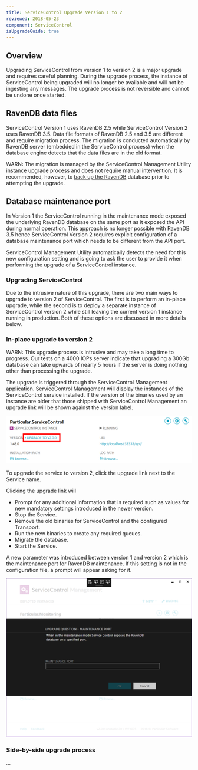 ```yaml
---
title: ServiceControl Upgrade Version 1 to 2
reviewed: 2018-05-23
component: ServiceControl
isUpgradeGuide: true
---
```


## Overview

Upgrading ServiceControl from version 1 to version 2 is a major upgrade and requires careful planning. During the upgrade process, the instance of ServiceControl being upgraded will no longer be available and will not be ingesting any messages. The upgrade process is not reversible and cannot be undone once started.

## RavenDB data files

ServiceControl Version 1 uses RavenDB 2.5 while ServiceControl Version 2 uses RavenDB 3.5. Data file formats of RavenDB 2.5 and 3.5 are different and require migration process. The migration is conducted automatically by RavenDB server (embedded in the ServiceControl process) when the database engine detects that the data files are in the old format.

WARN: The migration is managed by the ServiceControl Management Utility instance upgrade process and does not require manual intervention. It is recommended, however, to [back up the RavenDB](/servicecontrol/backup-sc-database.md) database prior to attempting the upgrade.

## Database maintenance port

In Version 1 the ServiceControl running in the maintenance mode exposed the underlying RavenDB database on the same port as it exposed the API during normal operation. This approach is no longer possible with RavenDB 3.5 hence ServiceControl Version 2 requires explicit configuration of a database maintenance port which needs to be different from the API port.

ServiceControl Management Utility automatically detects the need for this new configuration setting and is going to ask the user to provide it when performing the upgrade of a ServiceControl instance.

### Upgrading ServiceControl

Due to the intrusive nature of this upgrade, there are two main ways to upgrade to version 2 of ServiceControl. The first is to perform an in-place upgrade, while the second is to deploy a separate instance of ServiceControl version 2 while still leaving the current version 1 instance running in production. Both of these options are discussed in more details below.

### In-place upgrade to version 2

WARN: This upgrade process is intrusive and may take a long time to progress. Our tests on a 4000 IOPs server indicate that upgrading a 300Gb database can take upwards of nearly 5 hours if the server is doing nothing other than processing the upgrade.

The upgrade is triggered through the ServiceControl Management application. ServiceControl Management will display the instances of the ServiceControl service installed. If the version of the binaries used by an instance are older that those shipped with ServiceControl Management an upgrade link will be shown against the version label.

![](management-util-upgrade-link.png)

To upgrade the service to version 2, click the upgrade link next to the Service name.

Clicking the upgrade link will

 * Prompt for any additional information that is required such as values for new mandatory settings introduced in the newer version.
 * Stop the Service.
 * Remove the old binaries for ServiceControl and the configured Transport.
 * Run the new binaries to create any required queues.
 * Migrate the database.
 * Start the Service.

A new parameter was introduced between version 1 and version 2 which is the maintenance port for RavenDB maintenance. If this setting is not in the configuration file, a prompt will appear asking for it.

![](maintenance-port-request.png)

### Side-by-side upgrade process

...